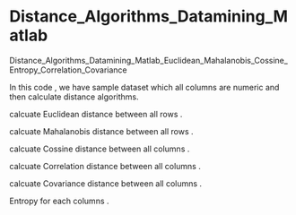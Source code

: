 # Distance_Algorithms_Datamining_Matlab
Distance_Algorithms_Datamining_Matlab_Euclidean_Mahalanobis_Cossine_Entropy_Correlation_Covariance


In this code , we have sample dataset which all columns are numeric and then calculate distance algorithms.

calcuate Euclidean distance between all rows .

calcuate Mahalanobis distance between all rows .

calcuate Cossine distance between all columns .

calcuate Correlation distance between all columns .

calcuate Covariance distance between all columns .

Entropy for each columns .


